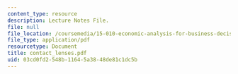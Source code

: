 ```yaml
---
content_type: resource
description: Lecture Notes File.
file: null
file_location: /coursemedia/15-010-economic-analysis-for-business-decisions-fall-2004/03cd0fd2548b11645a3848de81c1dc5b_contact_lenses.pdf
file_type: application/pdf
resourcetype: Document
title: contact_lenses.pdf
uid: 03cd0fd2-548b-1164-5a38-48de81c1dc5b
---
```

